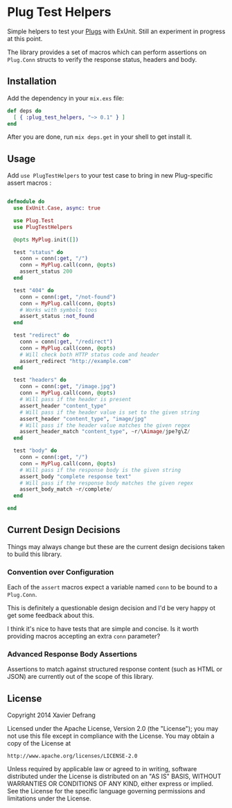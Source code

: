 # Plug Test Helpers

Simple helpers to test your [Plugs](https://github.com/elixir-lang/plug) with ExUnit. Still an experiment in progress at this point.

The library provides a set of macros which can perform assertions on `Plug.Conn` structs to verify the response status, headers and body.

## Installation

Add the dependency in your `mix.exs` file:

```elixir
def deps do
  [ { :plug_test_helpers, "~> 0.1" } ]
end
```

After you are done, run `mix deps.get` in your shell to get install it.

## Usage

Add `use PlugTestHelpers` to your test case to bring in new Plug-specific assert macros :

```elixir

defmodule do
  use ExUnit.Case, async: true

  use Plug.Test
  use PlugTestHelpers

  @opts MyPlug.init([])

  test "status" do
    conn = conn(:get, "/")
    conn = MyPlug.call(conn, @opts)
    assert_status 200
  end

  test "404" do
    conn = conn(:get, "/not-found")
    conn = MyPlug.call(conn, @opts)
    # Works with symbols toos
    assert_status :not_found
  end

  test "redirect" do
    conn = conn(:get, "/redirect")
    conn = MyPlug.call(conn, @opts)
    # Will check both HTTP status code and header
    assert_redirect "http://example.com"
  end

  test "headers" do
    conn = conn(:get, "/image.jpg")
    conn = MyPlug.call(conn, @opts)
    # Will pass if the header is present
    assert_header "content_type"
    # Will pass if the header value is set to the given string
    assert_header "content_type", "image/jpg"
    # Will pass if the header value matches the given regex
    assert_header_match "content_type", ~r/\Aimage/jpe?g\Z/
  end

  test "body" do
    conn = conn(:get, "/")
    conn = MyPlug.call(conn, @opts)
    # Will pass if the response body is the given string
    assert_body "complete response text"
    # Will pass if the response body matches the given regex
    assert_body_match ~r/complete/
  end

end

```

## Current Design Decisions

Things may always change but these are the current design decisions taken to build this library.

### Convention over Configuration

Each of the `assert` macros expect a variable named `conn` to be bound to a `Plug.Conn`.

This is definitely a questionable design decision and I'd be very happy ot get some feedback about this.

I think it's nice to have tests that are simple and concise. Is it worth providing macros accepting an extra `conn` parameter?

### Advanced Response Body Assertions

Assertions to match against structured response content (such as HTML or JSON) are currently out of the scope of this library.

## License

Copyright 2014 Xavier Defrang

Licensed under the Apache License, Version 2.0 (the "License"); you may not use this file except in compliance with the License. You may obtain a copy of the License at

```
http://www.apache.org/licenses/LICENSE-2.0
```

Unless required by applicable law or agreed to in writing, software distributed under the License is distributed on an "AS IS" BASIS, WITHOUT WARRANTIES OR CONDITIONS OF ANY KIND, either express or implied. See the License for the specific language governing permissions and limitations under the License.
